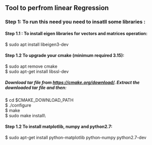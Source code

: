 ## Tool to perfrom linear Regression
### Step 1: To run this need you need to insatll some libraries :
 #### Step 1.1 : To install eigen libraries for vectors and matrices operation:
  $ sudo apt install libeigen3-dev
 #### Step 1.2 To upgrade your cmake (minimum required 3.15):
  $ sudo apt remove cmake\
  $ sudo apt-get install libssl-dev
  ##### Download tar file from https://cmake.org/download/. Extract the downloaded tar file and then:
   $ cd $CMAKE_DOWNLOAD_PATH\
   $ ./configure\
   $ make\
   $ sudo make install\
 #### Step 1.2 To install matplotlib, numpy and python2.7:
  $ sudo apt-get install python-matplotlib python-numpy python2.7-dev
